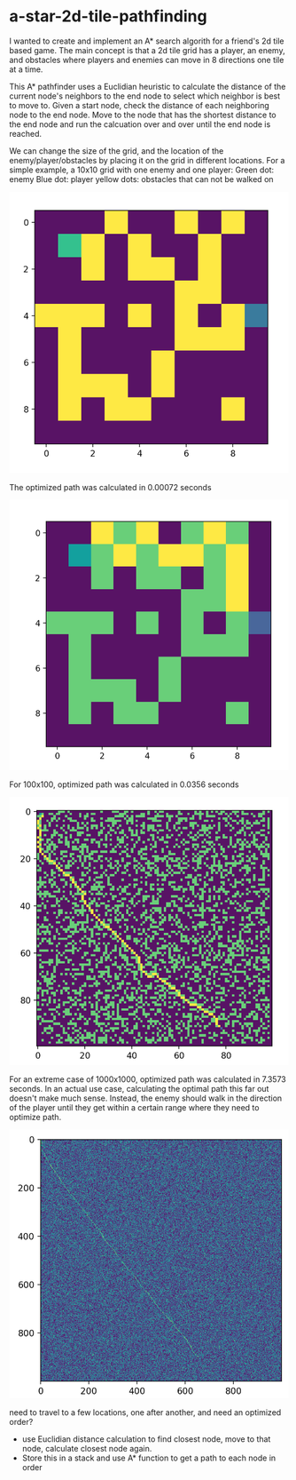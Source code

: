 # a-star-2d-tile-pathfinding

I wanted to create and implement an A* search algorith for a friend's 2d tile based game. The main concept is that a 2d tile grid has a player, an enemy, and obstacles where players and enemies can move in 8 directions one tile at a time.

This A* pathfinder uses a Euclidian heuristic to calculate the distance of the current node's neighbors to the end node to select which neighbor is best to move to.
Given a start node, check the distance of each neighboring node to the end node. Move to the node that has the shortest distance to the end node and run the calcuation over and over until the end node is reached.

We can change the size of the grid, and the location of the enemy/player/obstacles by placing it on the grid in different locations. For a simple example, a 10x10 grid with one enemy and one player:
Green dot: enemy
Blue dot: player
yellow dots: obstacles that can not be walked on

![Screenshot](40_percent_10x10.png)

The optimized path was calculated in 0.00072 seconds

![Screenshot](40_percent_10x10_after.png)

For 100x100, optimized path was calculated in 0.0356 seconds

![Screenshot](40_percent_obstacles.png)

For an extreme case of 1000x1000, optimized path was calculated in 7.3573 seconds. In an actual use case, calculating the optimal path this far out doesn't make much sense. Instead, the enemy should walk in the direction of the player until they get within a certain range where they need to optimize path.

![Screenshot](40_percent_1000x1000.png)

need to travel to a few locations, one after another, and need an optimized order?
* use Euclidian distance calculation to find closest node, move to that node, calculate closest node again. 
* Store this in a stack and use A* function to get a path to each node in order

